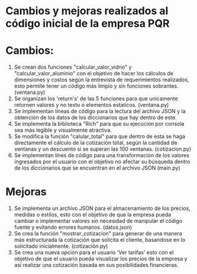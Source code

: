 # Cambios y mejoras realizados al código inicial de la empresa PQR

# Cambios: 
1. Se crean dos funciones "calcular_valor_vidrio" y "calcular_valor_aluminio" con el objetivo de hacer los cálculos de dimensiones y costos según la entrevista de requerimientos realizados, esto permite tener un código más limpio y sin funciones sobrantes. (ventana.py)
2. Se organizan los 'return's' de las 5 funciones para que unicamente retornen valores y no texto o elementos estaticos. (ventana.py)
3. Se implementan líneas de código para la lectura del archivo JSON y la obtención de los datos de los diccionarios que hay dentro de este. 
4. Se implementa la biblioteca "Rich" para que su ejecución por consola sea más legible y visualmente atractiva. 
5. Se modifica la función "calular_total" para que dentro de esta se haga directamente el cálculo de la cotización total, según la cantidad de ventanas y un descuento si se superan las 100 ventanas. (cotizacion.py)
6. Se implementan línes de código para una transformación de los valores ingresados por el usuario con el objetivo no afectar su búsqueda dentro de los diccionarios que se encuentran en el archivo JSON (main.py)

# Mejoras
1. Se implementa un archivo JSON para el almacenamiento de los precios, medidas o estilos, esto con el objetivo de que la empresa pueda cambiar o implementar valores sin necesidad de manipular el código fuente y evitando errores humanos. (datos.json)
2. Se crea la función "mostrar_cotizacion" para generar de una manera más estructurada la cotización que solicita el cliente, basandose en lo solicitado inicialmente. (cotización.py)
3. Se crea una nueva opción para el usuario 'Ver tarifas' esto con el objetivo de que el usuario pueda visualizar los precios de la empresa y así realizar una cotización basada en sus posibilidades financieras. 